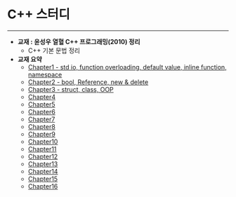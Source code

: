 # C++ 스터디

---

* **교재 : 윤성우 열혈 C++ 프로그래밍(2010) 정리**
  * C++ 기본 문법 정리
* **교재 요약**
  * [Chapter1 - std io, function overloading, default value, inline function, namespace](https://github.com/younggeun0/Cpp_Study/blob/master/chapter1.md)
  * [Chapter2 - bool, Reference, new & delete](https://github.com/younggeun0/Cpp_Study/blob/master/chapter2.md)
  * [Chapter3 - struct, class, OOP](https://github.com/younggeun0/Cpp_Study/blob/master/chapter3.md)
  * [Chapter4]()
  * [Chapter5]()
  * [Chapter6]()
  * [Chapter7]()
  * [Chapter8]()
  * [Chapter9]()
  * [Chapter10]()
  * [Chapter11]()
  * [Chapter12]()
  * [Chapter13]()
  * [Chapter14]()
  * [Chapter15]()
  * [Chapter16]()
